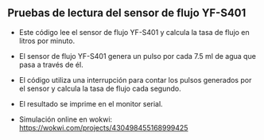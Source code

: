 ## Pruebas de lectura del sensor de flujo YF-S401

* Este código lee el sensor de flujo YF-S401 y calcula la tasa de flujo en litros por minuto.
* El sensor de flujo YF-S401 genera un pulso por cada 7.5 ml de agua que pasa a través de él.
* El código utiliza una interrupción para contar los pulsos generados por el sensor y calcula la tasa de flujo cada segundo.
* El resultado se imprime en el monitor serial.

* Simulación online en wokwi: https://wokwi.com/projects/430498455168999425